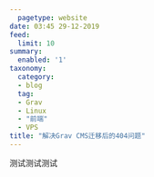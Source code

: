 ```yaml
---
  pagetype: website
date: 03:45 29-12-2019
feed:
  limit: 10
summary:
  enabled: '1'
taxonomy:
  category:
  - blog
  tag:
  - Grav
  - Linux
  - "前端"
  - VPS
title: "解决Grav CMS迁移后的404问题"
---
```

测试测试测试